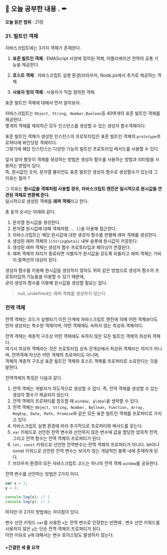 ## 📕 오늘 공부한 내용 . ✒

**오늘 읽은 범위** : 21장

### 21. 빌트인 객체

자바스크립트에는 3가지 객체가 존재한다.

1. **표준 빌트인 객체** : EMAScript 사양에 정의된 객체, 어플리케이션 전역의 공통 기능을 제공한다.

2. **호스트 객체** : 자바스크립트 실행 환경(브라우저, Node.js)에서 추가로 제공하는 객체.

3. **사용자 정의 객체** : 사용자가 직접 정의한 객체.

표준 빌트인 객체에 대해서 먼저 알아보자.

자바스크립트는 `Object, String, Number,Boolean`등 40여개의 표준 빌트인 객체를 제공한다.<br>
몇개의 객체를 제외하곤 모두 인스턴스를 생성할 수 있는 생성자 함수객체이다.

표준 빌트인 객체가 생성한 인스턴스의 프로토타입은 표준 빌트인 객체의 `prototype`프로퍼티에 바인딩된 객체이다.<br>
그렇기에 해당 인스턴스는 다양한 기능의 빌트인 프로토타입 메서드를 사용할 수 있다.

앞서 알아 봤듯이 객체를 생성하는 방법은 생성자 함수를 사용하는 방법과 리터럴을 사용하는 방법이 있다.<br>
즉, 원시값인 숫자, 문자열 불리언도 표준 빌트인 생성자 함수로 생성할수가 있는데 그 이유는 뭘까 ?

그 이유는 **원시값을 객체처럼 사용할 경우, 자바스크립트 엔진은 일시적으로 원시값을 연관된 객체로 변환해 준다.**<br>
일시적으로 생성된 객체를 **래퍼 객체**라고 한다.

총 동작 순서는 아래와 같다.

1. 문자열 원시값을 생성한다.
2. 문자열 원시값에 대해 객체처럼 `., []`을 이용해 접근한다.
3. 자바스크립트는 해당 원시값에 대한 생성자 함수를 판별해 래퍼 객체를 생성한다.
4. 생성된 래퍼 객체의 `[[StringData]]` 내부 슬롯에 원시값이 저장된다.
5. 생성된 래퍼 객체는 생성자 함수 프로토타입과 체이닝이 연결된다.
6. 래퍼 객체의 처리가 종료되면 식별자가 원시값을 갖도록 되돌리고 래퍼 객체는 가비지 컬렉션의 대상이 된다.

생성자 함수를 이용해 원시값을 생성하지 않아도 위와 같은 방법으로 생성자 함수의 프로토타입의 기능들을 이용할 수 있기 때문에,<br>
굳이 생성자 함수를 이용해 원시값을 생성할 필요는 없다.

> null, undefined는 래퍼 객체를 생성하지 않는다.

### 전역 객체

전역 객체는 코드가 실행되기 이전 단계에 자바스크립트 엔진에 의해 어떤 객체보다도 먼저 생성되는 특수한 객체이며, 어떤 객체에도 속하지 않는 최상위 객체이다.

전역 객체는 계층적 구조상 어떤 객체에도 속하지 않은 모든 빌트인 객체의 최상위 객체다.<br>
여기서 최상위 객체라는 것은 프로토타입 상속 관계상에서 최상위 객체라는 의미가 아니며, 전역객체 자신은 어떤 객체의 프로퍼티도 아니며,<br>
객체의 계층적 구조상 표준 빌트인 객체와 호스트 객체를 프로퍼티로 소유한다는 것을 말한다.

전역객체의 특징은 다음과 같다.

1. 전역 객체는 개발자가 의도적으로 생성할 수 없다. 즉, 전역 객체를 생성할 수 있는 생성자 함수가 제공되지 않는다.
2. 전역 객체의 프로퍼티를 참조할 때 `window, global`을 생략할 수 있다.
3. 전역 객체는 `Object, String, Number, Bollean, Function, Array, RegExp, Date, Math, Promise`와 같은 모든 표준 빌트인 객체를 프로퍼티로 가지고 있다.
4. 자바스크립트 실행 환경에 따라 추가적으로 프로퍼티와 메서드를 갖는다.
5. `var` 키워드로 선언한 전역 변수와 선언하지 않은 변수에 값을 할당한 암묵적 전역, 그리고 전역 함수는 전역 객체의 프로퍼티가 된다.
6. `let, const` 키워드로 선언한 전역변수는 전역 객체의 프로퍼티가 아니다. let이나 const 키워드로 선언한 전역 변수는 보이지 않는 개념적인 블록 내에 존재하게 된다.
7. 브라우저 환경의 모든 자바스크립트 코드는 하나의 전역 객체 `window`를 공유한다.

전역 변수를 선언하는 방법은 2가지 이다.

```javascript
var x = 1;
y = 2;

console.log(x); // 1
console.log(y); // 2
```

하지만 이 2가지 방법에는 차이점이 있다.

변수 선언 키워드 `var`를 사용한 `x`는 전역 변수로 인정받는 반면에 , 변수 선언 키워드를 사용하지 않은 `y`는 단순 전역 객체의 프로퍼티가 된다.<br>
이런 이유로 y에 대해서는 변수 호이스팅도 발생하지 않는다.

#### +간결한 세 줄 요약
